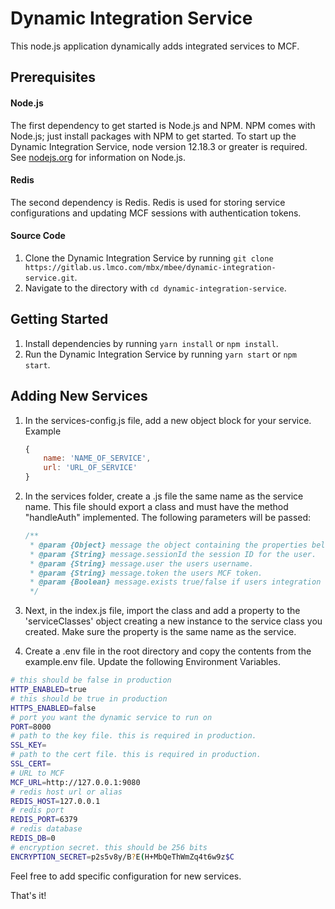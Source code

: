 # Dynamic Integration Service

This node.js application dynamically adds integrated services to MCF.

## Prerequisites

#### Node.js
The first dependency to get started is Node.js and NPM. NPM comes with
Node.js; just install packages with NPM to get started. To start up the Dynamic Integration Service,
node version 12.18.3 or greater is required.
See [nodejs.org](https://nodejs.org/en/) for information on Node.js.

#### Redis
The second dependency is Redis. Redis is used for storing service configurations and updating
MCF sessions with authentication tokens.

#### Source Code

1. Clone the Dynamic Integration Service by running `git clone https://gitlab.us.lmco.com/mbx/mbee/dynamic-integration-service.git`.
2. Navigate to the directory with `cd dynamic-integration-service`.

## Getting Started

1. Install dependencies by running `yarn install` or `npm install`.
2. Run the Dynamic Integration Service by running `yarn start` or `npm start`.

## Adding New Services

1. In the services-config.js file, add a new object block for your service.
    Example

    ```javascript
    {
        name: 'NAME_OF_SERVICE',
        url: 'URL_OF_SERVICE'
    }
    ```

2. In the services folder, create a .js file the same name as the service name. This file should export a class and must have the method "handleAuth" implemented. The following parameters will be passed:

    ```javascript
    /**
     * @param {Object} message the object containing the properties below.
     * @param {String} message.sessionId the session ID for the user.
     * @param {String} message.user the users username.
     * @param {String} message.token the users MCF token.
     * @param {Boolean} message.exists true/false if users integration key exists. in MCF
     */
    ```

3. Next, in the index.js file, import the class and add a property to the 'serviceClasses' object creating a new instance to the service class you created. Make sure the property is the same name as the service.

4. Create a .env file in the root directory and copy the contents from the example.env file. Update the following Environment Variables.

```bash
# this should be false in production
HTTP_ENABLED=true
# this should be true in production
HTTPS_ENABLED=false
# port you want the dynamic service to run on
PORT=8000
# path to the key file. this is required in production.
SSL_KEY=
# path to the cert file. this is required in production.
SSL_CERT=
# URL to MCF
MCF_URL=http://127.0.0.1:9080
# redis host url or alias
REDIS_HOST=127.0.0.1
# redis port
REDIS_PORT=6379
# redis database
REDIS_DB=0
# encryption secret. this should be 256 bits
ENCRYPTION_SECRET=p2s5v8y/B?E(H+MbQeThWmZq4t6w9z$C
```

Feel free to add specific configuration for new services.

That's it!
